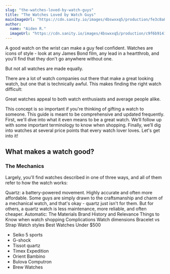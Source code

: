 ```yaml
---
slug: "the-watches-loved-by-watch-guys"
title: "The Watches Loved by Watch Guys"
mainImageUrl: "https://cdn.sanity.io/images/4bswxxq5/production/fe3c8a82e985f5e1793bcd1dce51a5d127f7295b-2848x4288.jpg"
author:
  name: "Aiden R."
  imageUrl: "https://cdn.sanity.io/images/4bswxxq5/production/c9f6b91418c70cb930b327db29fef409ea29a769-2008x3008.jpg"
---
```


A good watch on the wrist can make a guy feel confident. Watches are icons of style - look at any James Bond film, any lead in a heartthrob, and you'll find that they don't go anywhere without one.

But not all watches are made equally.

There are a lot of watch companies out there that make a great looking watch, but one that is technically awful. This makes finding the right watch difficult:

Great watches appeal to both watch enthusiasts and average people alike.

This concept is so important if you're thinking of gifting a watch to someone. This guide is meant to be comprehensive and updated frequently. First, we'll dive into what it even means to be a great watch. We’ll follow up with some important terminology to know when shopping. Finally, we’ll dig into watches at several price points that every watch lover loves. Let's get into it!

## What makes a watch good?
### The Mechanics
Largely, you'll find watches described in one of three ways, and all of them refer to how the watch works:

Quartz: a battery-powered movement. Highly accurate and often more affordable. Some guys are simply drawn to the craftsmanship and charm of a mechanical watch, and that's okay - quartz just isn't for them. But for others, a quartz watch is less maintenance, more reliable, and often cheaper.
Automatic:
The Materials
Brand History and Relevance
Things to Know when watch shopping
Complications
Watch dimensions
Bracelet vs Strap
Watch styles
Best Watches Under $500
- Seiko 5 sports
- G-shock
- Tissot quartz
- Timex Expedition
- Orient Bambino
- Bulova Computron
- Brew Watches